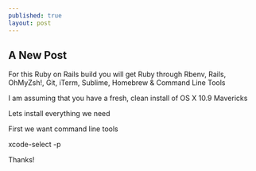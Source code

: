 ```yaml
---
published: true
layout: post
---
```


## A New Post

For this Ruby on Rails build you will get Ruby through Rbenv, Rails, OhMyZsh!, Git, iTerm, Sublime, Homebrew & Command Line Tools 
 
I am assuming that you have a fresh, clean install of OS X 10.9 Mavericks
 
Lets install everything we need
 
First we want command line tools
 
xcode-select -p
 
 
Thanks!